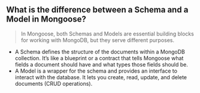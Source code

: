 ## What is the difference between a Schema and a Model in Mongoose?
> In Mongoose, both Schemas and Models are essential building blocks for working with MongoDB, but they serve different purposes.
  - A Schema defines the structure of the documents within a MongoDB collection. It’s like a blueprint or a contract that tells Mongoose what fields a document should have and what types those fields should be.
  - A Model is a wrapper for the schema and provides an interface to interact with the database. It lets you create, read, update, and delete documents (CRUD operations).
